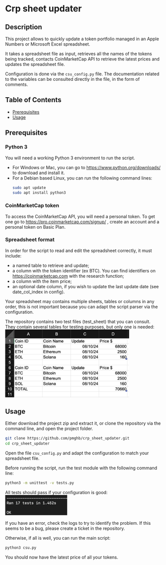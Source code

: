 # Crp sheet updater

## Description
This project allows to quickly update a token portfolio managed in an Apple Numbers or Microsoft Excel spreadsheet.

It takes a spreadsheet file as input, retrieves all the names of the tokens being tracked, contacts CoinMarketCap API to retrieve the latest prices and updates the spreadsheet file.

Configuration is done via the `csu_config.py` file. The documentation related to the variables can be consulted directly in the file, in the form of comments.

## Table of Contents
- [Prerequisites](#prerequisites)
- [Usage](#usage)

## Prerequisites
### Python 3
You will need a working Python 3 environment to run the script.
- For Windows or Mac, you can go to https://www.python.org/downloads/ to download and install it.
- For a Debian based Linux, you can run the following command lines:
    ```sh
    sudo apt update
    sudo apt install python3
    ```
### CoinMarketCap token
To access the CoinMarketCap API, you will need a personal token. To get one go to https://pro.coinmarketcap.com/signup/ , create an account and a personal token on Basic Plan.

### Spreadsheet format
In order for the script to read and edit the spreadsheet correctly, it must include:
- a named table to retrieve and update;
- a column with the token identifier (ex BTC). You can find identifiers on https://coinmarketcap.com with the research function;
- a column with the item price;
- an optional date column, if you wish to update the last update date (see date_col_index in config).

Your spreadsheet may contains multiple sheets, tables or columns in any order, this is not important because you can adapt the script parser via the configuration.

The repository contains two test files (test_sheet) that you can consult. They contain several tables for testing purposes, but only one is needed:\
<img src="sc_1_example.png" alt="Sheet example" width="400"/>

## Usage
Either download the project zip and extract it, or clone the repository via the command line, and open the project folder.
```sh
git clone https://github.com/pmghb/crp_sheet_updater.git
cd crp_sheet_updater
```

Open the file `csu_config.py` and adapt the configuration to match your spreadsheet file.

Before running the script, run the test module with the following command line:
```sh
python3 -m unittest -v tests.py
```

All tests should pass if your configuration is good:\
<img src="sc_2_log.png" alt="Success log" width="200"/>

If you have an error, check the logs to try to identify the problem. If this seems to be a bug, please create a ticket in the repository.

Otherwise, if all is well, you can run the main script:
```sh
python3 csu.py
```
You should now have the latest price of all your tokens.